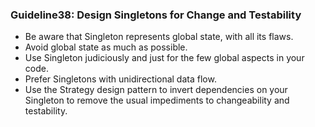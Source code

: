 ### Guideline38: Design Singletons for Change and Testability
+ Be aware that Singleton represents global state, with all its flaws.
+ Avoid global state as much as possible.
+ Use Singleton judiciously and just for the few global aspects in your code.
+ Prefer Singletons with unidirectional data flow.
+ Use the Strategy design pattern to invert dependencies on your Singleton to remove the usual impediments to changeability and testability.